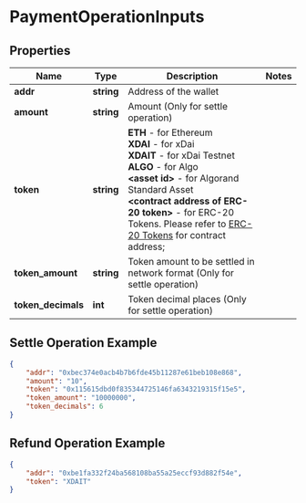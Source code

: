 # PaymentOperationInputs

## Properties
Name | Type | Description | Notes
------------ | ------------- | ------------- | -------------
**addr** | **string** | Address of the wallet | 
**amount** | **string** | Amount (Only for settle operation) | 
**token** | **string** | <b>ETH</b> - for Ethereum  <br/> <b>XDAI</b> - for xDai <br/> <b>XDAIT</b> - for xDai Testnet <br/> <b>ALGO</b> - for Algo <br/> <b> &lt;asset id&gt;</b> - for Algorand Standard Asset <br/> <b> &lt;contract address of ERC-20 token&gt;</b> - for ERC-20 Tokens. Please refer to [ERC-20 Tokens](https://pay.bleumi.com/docs/#erc-20) for contract address; | 
**token_amount** | **string** | Token amount to be settled in network format (Only for settle operation) | 
**token_decimals** | **int** | Token decimal places (Only for settle operation) | 


## Settle Operation Example

```json
{
    "addr": "0xbec374e0acb4b7b6fde45b11287e61beb108e868",
    "amount": "10",
    "token": "0x115615dbd0f835344725146fa6343219315f15e5",
    "token_amount": "10000000",
    "token_decimals": 6
}
```

## Refund Operation Example

```json
{
    "addr": "0xbe1fa332f24ba568108ba55a25eccf93d882f54e",
    "token": "XDAIT"
}
```